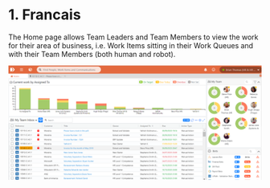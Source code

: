 # 1. Francais

The Home page allows Team Leaders and Team Members to view the work for their area of business, i.e. Work Items sitting in their Work Queues and with their Team Members \(both human and robot\).

![](../.gitbook/assets/0%20%284%29.png)

